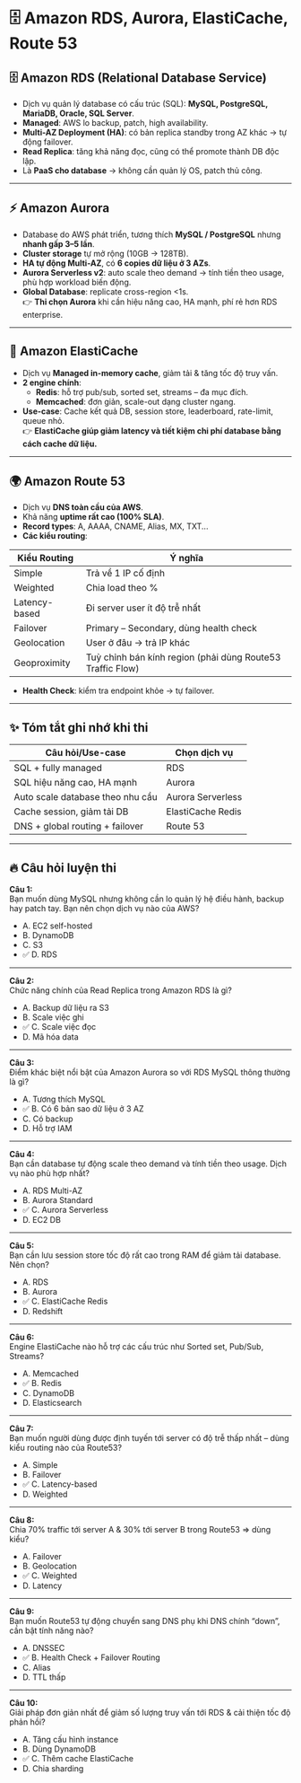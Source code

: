 # 🗄️ Amazon RDS, Aurora, ElastiCache, Route 53

## 🗄️ Amazon RDS (Relational Database Service)
- Dịch vụ quản lý database có cấu trúc (SQL): **MySQL, PostgreSQL, MariaDB, Oracle, SQL Server**.  
- **Managed**: AWS lo backup, patch, high availability.  
- **Multi-AZ Deployment (HA)**: có bản replica standby trong AZ khác → tự động failover.  
- **Read Replica**: tăng khả năng đọc, cũng có thể promote thành DB độc lập.  
- Là **PaaS cho database** → không cần quản lý OS, patch thủ công.  

---

## ⚡ Amazon Aurora
- Database do AWS phát triển, tương thích **MySQL / PostgreSQL** nhưng **nhanh gấp 3–5 lần**.  
- **Cluster storage** tự mở rộng (10GB → 128TB).  
- **HA tự động Multi-AZ**, có **6 copies dữ liệu ở 3 AZs**.  
- **Aurora Serverless v2**: auto scale theo demand → tính tiền theo usage, phù hợp workload biến động.  
- **Global Database**: replicate cross-region <1s.  
👉 **Thi chọn Aurora** khi cần hiệu năng cao, HA mạnh, phí rẻ hơn RDS enterprise.  

---

## 🚀 Amazon ElastiCache
- Dịch vụ **Managed in-memory cache**, giảm tải & tăng tốc độ truy vấn.  
- **2 engine chính**:  
  - **Redis**: hỗ trợ pub/sub, sorted set, streams – đa mục đích.  
  - **Memcached**: đơn giản, scale-out dạng cluster ngang.  
- **Use-case**: Cache kết quả DB, session store, leaderboard, rate-limit, queue nhỏ.  
👉 **ElastiCache giúp giảm latency và tiết kiệm chi phí database bằng cách cache dữ liệu.**  

---

## 🌍 Amazon Route 53
- Dịch vụ **DNS toàn cầu của AWS**.  
- Khả năng **uptime rất cao (100% SLA)**.  
- **Record types**: A, AAAA, CNAME, Alias, MX, TXT...  
- **Các kiểu routing**:  

| Kiểu Routing   | Ý nghĩa |
|----------------|---------|
| Simple         | Trả về 1 IP cố định |
| Weighted       | Chia load theo % |
| Latency-based  | Đi server user ít độ trễ nhất |
| Failover       | Primary – Secondary, dùng health check |
| Geolocation    | User ở đâu → trả IP khác |
| Geoproximity   | Tuỳ chỉnh bán kính region (phải dùng Route53 Traffic Flow) |

- **Health Check**: kiểm tra endpoint khỏe → tự failover.  

---

## ✨ Tóm tắt ghi nhớ khi thi

| Câu hỏi/Use-case                  | Chọn dịch vụ |
|----------------------------------|--------------|
| SQL + fully managed              | RDS |
| SQL hiệu năng cao, HA mạnh       | Aurora |
| Auto scale database theo nhu cầu | Aurora Serverless |
| Cache session, giảm tải DB       | ElastiCache Redis |
| DNS + global routing + failover  | Route 53 |

---

## 🔥 Câu hỏi luyện thi

**Câu 1:**  
Bạn muốn dùng MySQL nhưng không cần lo quản lý hệ điều hành, backup hay patch tay. Bạn nên chọn dịch vụ nào của AWS?  
- A. EC2 self-hosted  
- B. DynamoDB  
- C. S3  
- ✅ D. RDS  

---

**Câu 2:**  
Chức năng chính của Read Replica trong Amazon RDS là gì?  
- A. Backup dữ liệu ra S3  
- B. Scale việc ghi  
- ✅ C. Scale việc đọc  
- D. Mã hóa data  

---

**Câu 3:**  
Điểm khác biệt nổi bật của Amazon Aurora so với RDS MySQL thông thường là gì?  
- A. Tương thích MySQL  
- ✅ B. Có 6 bản sao dữ liệu ở 3 AZ  
- C. Có backup  
- D. Hỗ trợ IAM  

---

**Câu 4:**  
Bạn cần database tự động scale theo demand và tính tiền theo usage. Dịch vụ nào phù hợp nhất?  
- A. RDS Multi-AZ  
- B. Aurora Standard  
- ✅ C. Aurora Serverless  
- D. EC2 DB  

---

**Câu 5:**  
Bạn cần lưu session store tốc độ rất cao trong RAM để giảm tải database. Nên chọn?  
- A. RDS  
- B. Aurora  
- ✅ C. ElastiCache Redis  
- D. Redshift  

---

**Câu 6:**  
Engine ElastiCache nào hỗ trợ các cấu trúc như Sorted set, Pub/Sub, Streams?  
- A. Memcached  
- ✅ B. Redis  
- C. DynamoDB  
- D. Elasticsearch  

---

**Câu 7:**  
Bạn muốn người dùng được định tuyến tới server có độ trễ thấp nhất – dùng kiểu routing nào của Route53?  
- A. Simple  
- B. Failover  
- ✅ C. Latency-based  
- D. Weighted  

---

**Câu 8:**  
Chia 70% traffic tới server A & 30% tới server B trong Route53 ⇒ dùng kiểu?  
- A. Failover  
- B. Geolocation  
- ✅ C. Weighted  
- D. Latency  

---

**Câu 9:**  
Bạn muốn Route53 tự động chuyển sang DNS phụ khi DNS chính “down”, cần bật tính năng nào?  
- A. DNSSEC  
- ✅ B. Health Check + Failover Routing  
- C. Alias  
- D. TTL thấp  

---

**Câu 10:**  
Giải pháp đơn giản nhất để giảm số lượng truy vấn tới RDS & cải thiện tốc độ phản hồi?  
- A. Tăng cấu hình instance  
- B. Dùng DynamoDB  
- ✅ C. Thêm cache ElastiCache  
- D. Chia sharding  
